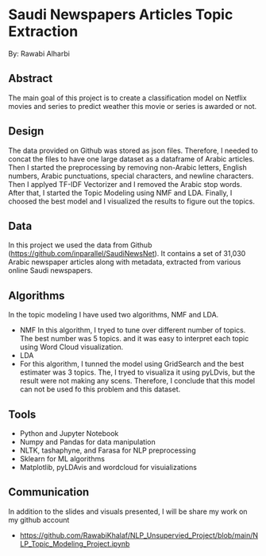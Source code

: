 # Saudi Newspapers Articles Topic Extraction
By: Rawabi Alharbi

## Abstract
The main goal of this project is to create a classification model on Netflix movies and series to predict weather this movie or series is awarded or not.

## Design
The data provided on Github was stored as json files. Therefore, I needed to concat the files to have one large dataset as a dataframe of Arabic articles.
Then I started the preprocessing by removing non-Arabic letters, English numbers, Arabic punctuations, special characters, and newline characters. Then I applyed TF-IDF Vectorizer and I removed the Arabic stop words. After that, I started the Topic Modeling using NMF and LDA. Finally, I choosed the best model and I visualized the results to figure out the topics.


## Data
In this project we used the data from Github (https://github.com/inparallel/SaudiNewsNet). It contains a set of 31,030 Arabic newspaper articles along with metadata, extracted from various online Saudi newspapers.

## Algorithms
In the topic modeling I have used two algorithms, NMF and LDA.
* NMF
In this algorithm, I tryed to tune over different number of topics. The best number was 5 topics. and it was easy to interpret each topic using Word Cloud visualization.
* LDA
* For this algorithm, I tunned the model using GridSearch and the best estimater was 3 topics. The, I tryed to visualiza it using pyLDvis, but the result were not making any scens. Therefore, I conclude that this model can not be used fo this problem and this dataset.


## Tools
- Python and Jupyter Notebook
- Numpy and Pandas for data manipulation
- NLTK, tashaphyne, and Farasa for NLP preprocessing
- Sklearn for ML algorithms
- Matplotlib, pyLDAvis and wordcloud for visuializations


## Communication
In addition to the slides and visuals presented, I will be share my work on my github account
* https://github.com/RawabiKhalaf/NLP_Unsupervied_Project/blob/main/NLP_Topic_Modeling_Project.ipynb
